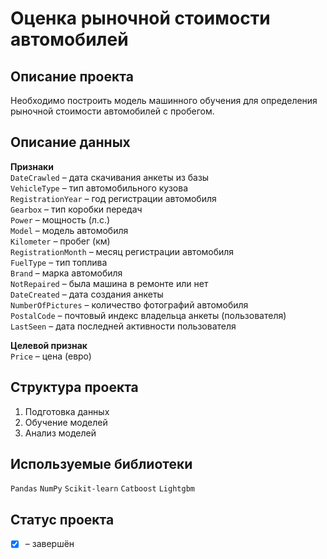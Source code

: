 # Оценка рыночной стоимости автомобилей

## Описание проекта
Необходимо построить модель машинного обучения для определения рыночной стоимости автомобилей с пробегом.

## Описание данных
**Признаки**  
`DateCrawled` – дата скачивания анкеты из базы  
`VehicleType` – тип автомобильного кузова  
`RegistrationYear` – год регистрации автомобиля  
`Gearbox` – тип коробки передач  
`Power` – мощность (л.с.)  
`Model` – модель автомобиля  
`Kilometer` – пробег (км)  
`RegistrationMonth` – месяц регистрации автомобиля  
`FuelType` – тип топлива  
`Brand` – марка автомобиля  
`NotRepaired` – была машина в ремонте или нет  
`DateCreated` – дата создания анкеты  
`NumberOfPictures` – количество фотографий автомобиля  
`PostalCode` – почтовый индекс владельца анкеты (пользователя)  
`LastSeen` – дата последней активности пользователя  

**Целевой признак**  
`Price` – цена (евро)  

## Структура проекта
1. Подготовка данных  
2. Обучение моделей  
3. Анализ моделей  

## Используемые библиотеки
`Pandas` `NumPy` `Scikit-learn` `Catboost` `Lightgbm`

## Статус проекта
- [x] – завершён